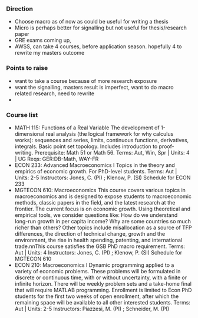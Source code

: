 ### Direction
- Choose macro as of now as could be useful for writing a thesis
- Micro is perhaps better for signalling but not useful for thesis/research paper
- GRE exams coming up, 
- AWSS, can take 4 courses, before application season. hopefully 4 to rewrite my masters outcome 

### Points to raise 
- want to take a course because of more research exposure
- want the signalling, masters result is imperfect, want to do macro related research, need to rewrite
- 

### Course list 
- MATH 115: Functions of a Real Variable
The development of 1-dimensional real analysis (the logical framework for why calculus works): sequences and series, limits, continuous functions, derivatives, integrals. Basic point set topology. Includes introduction to proof-writing. Prerequisite: Math 51 or Math 56.
Terms: Aut, Win, Spr | Units: 4 | UG Reqs: GER:DB-Math, WAY-FR
- ECON 233: Advanced Macroeconomics I
Topics in the theory and empirics of economic growth. For PhD-level students.
Terms: Aut | Units: 2-5
Instructors: Jones, C. (PI) ; Klenow, P. (SI)
Schedule for ECON 233
- MGTECON 610: Macroeconomics
This course covers various topics in macroeconomics and is designed to expose students to macroeconomic methods, classic papers in the field, and the latest research at the frontier. The current focus is on economic growth. Using theoretical and empirical tools, we consider questions like: How do we understand long-run growth in per capita income? Why are some countries so much richer than others? Other topics include misallocation as a source of TFP differences, the direction of technical change, growth and the environment, the rise in health spending, patenting, and international trade.nnThis course satisfies the GSB PhD macro requirement.
Terms: Aut | Units: 4
Instructors: Jones, C. (PI) ; Klenow, P. (SI)
Schedule for MGTECON 610
- ECON 210: Macroeconomics I
Dynamic programming applied to a variety of economic problems. These problems will be formulated in discrete or continuous time, with or without uncertainty, with a finite or infinite horizon. There will be weekly problem sets and a take-home final that will require MATLAB programming. Enrollment is limited to Econ PhD students for the first two weeks of open enrollment, after which the remaining space will be available to all other interested students.
Terms: Aut | Units: 2-5
Instructors: Piazzesi, M. (PI) ; Schneider, M. (PI)
